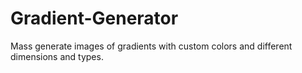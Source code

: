 # Gradient-Generator
Mass generate images of gradients with custom colors and different dimensions and types.
